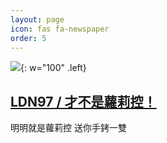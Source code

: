 ```yaml
---
layout: page
icon: fas fa-newspaper
order: 5
---
```


![](https://ldn970110.github.io/img/avatar/LDN.JPEG){: w="100" .left}
## [LDN97 / 才不是蘿莉控！](https://ldn970110.github.io)
明明就是蘿莉控 送你手銬一雙<i class="fa-solid fa-handcuffs"></i>

